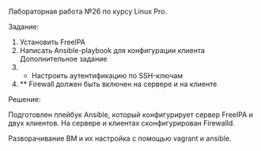 Лабораторная работа №26 по курсу Linux Pro.

Задание:

1) Установить FreeIPA
2) Написать Ansible-playbook для конфигурации клиента
  Дополнительное задание
3) * Настроить аутентификацию по SSH-ключам
4) ** Firewall должен быть включен на сервере и на клиенте

Решение:

Подготовлен плейбук Ansible, который конфигурирует сервер FreeIPA и двух клиентов. На сервере и клиентах сконфигурирован Firewalld.


Разворачивание ВМ и их настройка с помощью vagrant и ansible.